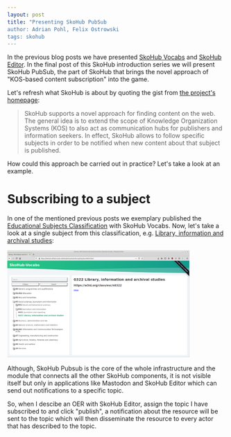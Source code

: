 ```yaml
---
layout: post
title: "Presenting SkoHub PubSub 
author: Adrian Pohl, Felix Ostrowski
tags: skohub
---
```


In the previous blog posts we have presented [SkoHub Vocabs](http://blog.lobid.org/2019/09/27/presenting-skohub-vocabs.html) and [SkoHub Editor](http://blog.lobid.org/2020/03/31/skohub-editor.html). In the final post of this SkoHub introduction series we will present SkoHub PubSub, the part of SkoHub that brings the novel approach of "KOS-based content subscription" into the game.

Let's refresh what SkoHub is about by quoting the gist from [the project's homepage](https://skohub.io/):

> SkoHub supports a novel approach for finding content on the web. The general idea is to extend the scope of Knowledge Organization Systems (KOS) to also act as communication hubs for publishers and information seekers. In effect, SkoHub allows to follow specific subjects in order to be notified when new content about that subject is published. 

How could this approach be carried out in practice? Let's take a look at an example.

# Subscribing to a subject

In one of the mentioned previous posts we exemplary published the [Educational Subjects Classification](https://w3id.org/class/esc/scheme) with SkoHub Vocabs.  Now, let's take a look at a single subject from this classification, e.g. [Library, information and archival studies](https://w3id.org/class/esc/n0322):

<img src="/images/skohub-pubsub/concept.png" alt="Screenshot of the HTML version of ESC published with SkoHub." style="width:420px">

Although, SkoHub Pubsub is the core of the whole infrastructure and the module that connects all the other SkoHub components, it is not visible itself but only in applications like Mastodon and SkoHub Editor which can send out notifications to a specific topic.

So, when I descibe an OER with SkoHub Editor, assign the topic I have subscribed to and click "publish", a notification about the resource will be sent to the topic which will then disseminate the resource to every actor that has described to the topic.